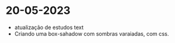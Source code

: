 # 20-05-2023

- atualização de estudos text
- Criando uma box-sahadow com sombras varaiadas, com css.
